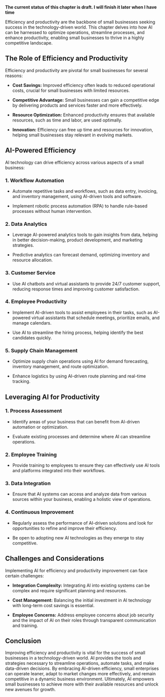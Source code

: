 **The current status of this chapter is draft. I will finish it later when I have time**

Efficiency and productivity are the backbone of small businesses seeking success in the technology-driven world. This chapter delves into how AI can be harnessed to optimize operations, streamline processes, and enhance productivity, enabling small businesses to thrive in a highly competitive landscape.

**The Role of Efficiency and Productivity**
-------------------------------------------

Efficiency and productivity are pivotal for small businesses for several reasons:

* **Cost Savings:** Improved efficiency often leads to reduced operational costs, crucial for small businesses with limited resources.

* **Competitive Advantage:** Small businesses can gain a competitive edge by delivering products and services faster and more effectively.

* **Resource Optimization:** Enhanced productivity ensures that available resources, such as time and labor, are used optimally.

* **Innovation:** Efficiency can free up time and resources for innovation, helping small businesses stay relevant in evolving markets.

**AI-Powered Efficiency**
-------------------------

AI technology can drive efficiency across various aspects of a small business:

### **1. Workflow Automation**

* Automate repetitive tasks and workflows, such as data entry, invoicing, and inventory management, using AI-driven tools and software.

* Implement robotic process automation (RPA) to handle rule-based processes without human intervention.

### **2. Data Analytics**

* Leverage AI-powered analytics tools to gain insights from data, helping in better decision-making, product development, and marketing strategies.

* Predictive analytics can forecast demand, optimizing inventory and resource allocation.

### **3. Customer Service**

* Use AI chatbots and virtual assistants to provide 24/7 customer support, reducing response times and improving customer satisfaction.

### **4. Employee Productivity**

* Implement AI-driven tools to assist employees in their tasks, such as AI-powered virtual assistants that schedule meetings, prioritize emails, and manage calendars.

* Use AI to streamline the hiring process, helping identify the best candidates quickly.

### **5. Supply Chain Management**

* Optimize supply chain operations using AI for demand forecasting, inventory management, and route optimization.

* Enhance logistics by using AI-driven route planning and real-time tracking.

**Leveraging AI for Productivity**
----------------------------------

### **1. Process Assessment**

* Identify areas of your business that can benefit from AI-driven automation or optimization.

* Evaluate existing processes and determine where AI can streamline operations.

### **2. Employee Training**

* Provide training to employees to ensure they can effectively use AI tools and platforms integrated into their workflows.

### **3. Data Integration**

* Ensure that AI systems can access and analyze data from various sources within your business, enabling a holistic view of operations.

### **4. Continuous Improvement**

* Regularly assess the performance of AI-driven solutions and look for opportunities to refine and improve their efficiency.

* Be open to adopting new AI technologies as they emerge to stay competitive.

**Challenges and Considerations**
---------------------------------

Implementing AI for efficiency and productivity improvement can face certain challenges:

* **Integration Complexity:** Integrating AI into existing systems can be complex and require significant planning and resources.

* **Cost Management:** Balancing the initial investment in AI technology with long-term cost savings is essential.

* **Employee Concerns:** Address employee concerns about job security and the impact of AI on their roles through transparent communication and training.

**Conclusion**
--------------

Improving efficiency and productivity is vital for the success of small businesses in a technology-driven world. AI provides the tools and strategies necessary to streamline operations, automate tasks, and make data-driven decisions. By embracing AI-driven efficiency, small enterprises can operate leaner, adapt to market changes more effectively, and remain competitive in a dynamic business environment. Ultimately, AI empowers small businesses to achieve more with their available resources and unlock new avenues for growth.
